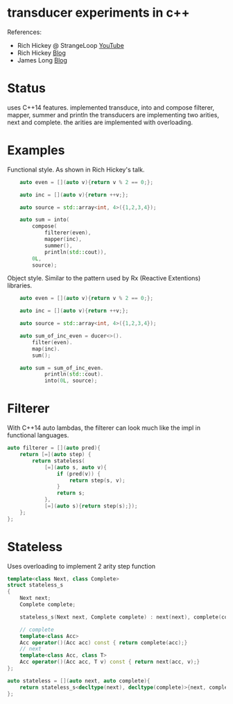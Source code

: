 transducer experiments in c++
=============================

References:
- Rich Hickey @ StrangeLoop [YouTube](https://www.youtube.com/watch?v=6mTbuzafcII)
- Rich Hickey [Blog](http://blog.cognitect.com/blog/2014/8/6/transducers-are-coming)
- James Long [Blog](http://jlongster.com/Transducers.js--A-JavaScript-Library-for-Transformation-of-Data)

Status
======
uses C++14 features.
implemented transduce, into and compose
filterer, mapper, summer and println
the transducers are implementing two arities, next and complete. the arities are implemented with overloading.

Examples
=======

Functional style. As shown in Rich Hickey's talk.
```C++
    auto even = [](auto v){return v % 2 == 0;};

    auto inc = [](auto v){return ++v;};

    auto source = std::array<int, 4>({1,2,3,4});

    auto sum = into(
        compose(
            filterer(even),
            mapper(inc),
            summer(),
            println(std::cout)),
        0L,
        source);
```

Object style. Similar to the pattern used by Rx (Reactive Extentions) libraries.
```C++
    auto even = [](auto v){return v % 2 == 0;};

    auto inc = [](auto v){return ++v;};

    auto source = std::array<int, 4>({1,2,3,4});

    auto sum_of_inc_even = ducer<>().
        filter(even).
        map(inc).
        sum();

    auto sum = sum_of_inc_even.
            println(std::cout).
            into(0L, source);
```

Filterer
========

With C++14 auto lambdas, the filterer can look much like the impl in functional languages.
```C++
auto filterer = [](auto pred){
    return [=](auto step) {
        return stateless(
            [=](auto s, auto v){
                if (pred(v)) {
                    return step(s, v);
                }
                return s;
            },
            [=](auto s){return step(s);});
    };
};
```

Stateless
=========

Uses overloading to implement 2 arity step function
```C++
template<class Next, class Complete>
struct stateless_s
{
    Next next;
    Complete complete;

    stateless_s(Next next, Complete complete) : next(next), complete(complete) {}

    // complete
    template<class Acc>
    Acc operator()(Acc acc) const { return complete(acc);}
    // next
    template<class Acc, class T>
    Acc operator()(Acc acc, T v) const { return next(acc, v);}
};

auto stateless = [](auto next, auto complete){
    return stateless_s<decltype(next), decltype(complete)>{next, complete};
};
```
